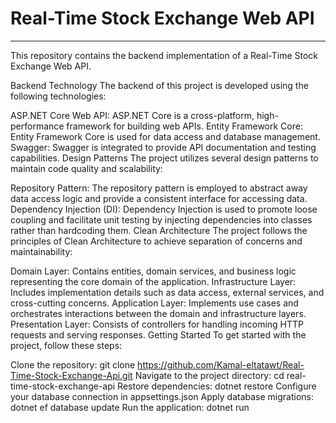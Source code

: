 # Real-Time Stock Exchange Web API
---
This repository contains the backend implementation of a Real-Time Stock Exchange Web API.

Backend Technology
The backend of this project is developed using the following technologies:

ASP.NET Core Web API: ASP.NET Core is a cross-platform, high-performance framework for building web APIs.
Entity Framework Core: Entity Framework Core is used for data access and database management.
Swagger: Swagger is integrated to provide API documentation and testing capabilities.
Design Patterns
The project utilizes several design patterns to maintain code quality and scalability:

Repository Pattern: The repository pattern is employed to abstract away data access logic and provide a consistent interface for accessing data.
Dependency Injection (DI): Dependency Injection is used to promote loose coupling and facilitate unit testing by injecting dependencies into classes rather than hardcoding them.
Clean Architecture
The project follows the principles of Clean Architecture to achieve separation of concerns and maintainability:

Domain Layer: Contains entities, domain services, and business logic representing the core domain of the application.
Infrastructure Layer: Includes implementation details such as data access, external services, and cross-cutting concerns.
Application Layer: Implements use cases and orchestrates interactions between the domain and infrastructure layers.
Presentation Layer: Consists of controllers for handling incoming HTTP requests and serving responses.
Getting Started
To get started with the project, follow these steps:

Clone the repository: git clone https://github.com/Kamal-eltatawt/Real-Time-Stock-Exchange-Api.git
Navigate to the project directory: cd real-time-stock-exchange-api
Restore dependencies: dotnet restore
Configure your database connection in appsettings.json
Apply database migrations: dotnet ef database update
Run the application: dotnet run
